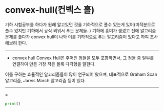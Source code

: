 # convex-hull(컨벡스 홀)

기하 시험공부를 하다가 원래 알고있던 것을 기하적으로 풀수 있는게 있어(미적분으로 풀수 있지만 기하에서 공식 외워서 푸는 문제들..) 기하에 흥미가 생겼고 전에 알고리즘 문제를 풀다가 convex hull이 나와 이를 기하적으로 푸는 알고리즘이 있다고 하여 조사해보려 한다.

-----

* convex hull
  Convex Hull은 주어진 점들을 모두 포함하면서, 그 점들 중 일부를 연결하여 만든 가장 작은 볼록 다각형을 말한다.



이를 구하는 효율적인 알고리즘들이 많이 연구되어 왔으며, 대표적으로 Graham Scan 알고리즘, Jarvis March 알고리즘 등이 있다.

------

= 

```python
print()
```
